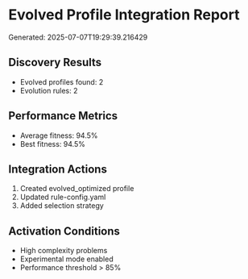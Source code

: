 # Evolved Profile Integration Report

Generated: 2025-07-07T19:29:39.216429

## Discovery Results
- Evolved profiles found: 2
- Evolution rules: 2

## Performance Metrics
- Average fitness: 94.5%
- Best fitness: 94.5%

## Integration Actions
1. Created evolved_optimized profile
2. Updated rule-config.yaml
3. Added selection strategy

## Activation Conditions
- High complexity problems
- Experimental mode enabled
- Performance threshold > 85%